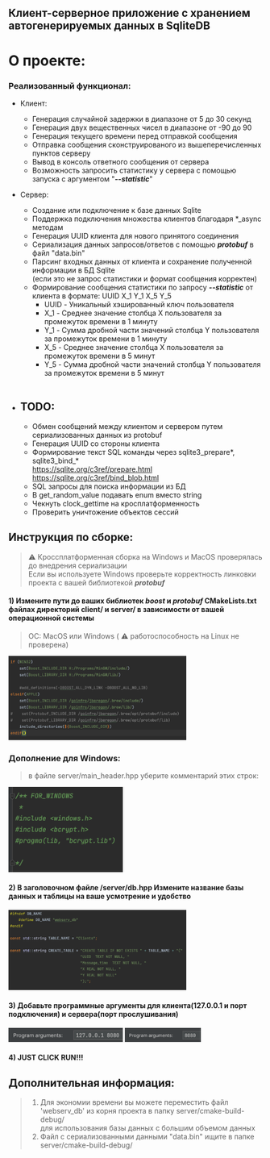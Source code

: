 ## Клиент-серверное приложение с хранением автогенерируемых данных в SqliteDB

# О проекте:

### Реализованный функционал:
- Клиент:
    - Генерация случайной задержки в диапазоне от 5 до 30 секунд
    - Генерация двух вещественных чисел в диапазоне от -90 до 90
    - Генерация текущего времени перед отправкой сообщения
    - Отправка сообщения сконструированого из вышеперечисленных пунктов серверу
    - Вывод в консоль ответного сообщения от сервера
    - Возможность запросить статистику у сервера с помощью запуска с аргументом "***--statistic***"
- Сервер:
    - Создание или подключение к базе данных Sqlite
    - Поддержка подключения множества клиентов благодаря *_async методам
    - Генерация UUID клиента для нового принятого соединения
    - Сериализация данных запросов/ответов c помощью ***protobuf*** в файл "data.bin"
    - Парсинг входных данных от клиента и сохранение полученной информации в БД Sqlite <br/> (если это не запрос статистики и формат сообщения корректен)
    - Формирование сообщения статистики по запросу ***--statistic*** от клиента в формате: UUID X_1 Y_1 X_5 Y_5
      <ul>
          <li>UUID - Уникальный хэшированный ключ пользователя</li>
          <li>X_1 - Среднее значение столбца X пользователя за промежуток времени в 1 минуту </li>
          <li>Y_1 - Сумма дробной части значений столбца Y пользователя за промежуток времени в 1 минуту</li>
          <li>X_5 - Среднее значение столбца X пользователя за промежуток времени в 5 минут </li>
          <li>Y_5 - Сумма дробной части значений столбца Y пользователя за промежуток времени в 5 минут</li>
      </ul>
    
    <br/>

- ## TODO:
    
   - Обмен сообщений между клиентом и сервером путем сериализованных данных из protobuf
   - Генерация UUID со стороны клиента
   - Формирование текст SQL команды через sqlite3_prepare*, sqlite3_bind_* </br>
     https://sqlite.org/c3ref/prepare.html </br>
     https://sqlite.org/c3ref/bind_blob.html
   - SQL запросы для поиска информации из БД
   - В get_random_value подавать enum вместо string
   - Чекнуть clock_gettime на кросплатформенность
   - Проверить уничтожение объектов сессий
    
## Инструкция по сборке:

> ⚠️ Кроссплатформенная сборка на Windows и MacOS проверялась до внедрения сериализации <br/>
> Если вы используете Windows проверьте корректность линковки проекта с вашей библиотекой ***protobuf***

#### 1) Измените пути до ваших библиотек ***boost*** и ***protobuf*** CMakeLists.txt файлах директорий client/ и server/ в зависимости от вашей операционной системы 
> ОС: MacOS или Windows ( ⚠️ работоспособность на Linux не проверена)

<img src="./markdown_imgs/cmake.png" width=70% height=70%/>

[//]: # (![CMAKE]&#40;./markdown_imgs/cmake.png&#41;)

### Дополнение для Windows:
>в файле server/main_header.hpp уберите комментарий этих строк:

<img src="./markdown_imgs/win_help.png" width=45% height=45%/>

[//]: # (![WIN]&#40;./markdown_imgs/win_help.png&#41;)

#### 2) В заголовочном файле /server/db.hpp Измените название базы данных и таблицы на ваше усмотрение и удобство

<img src="./markdown_imgs/db_img.png" width=70% height=70%/>

[//]: # (![DB_CNF]&#40;./markdown_imgs/db_img.png&#41;)

#### 3) Добавьте программные аргументы для клиента(127.0.0.1 и порт подключения) и сервера(порт прослушивания)

<p>
    <img src="./markdown_imgs/arg_1.png" width=45% height=45%/>
    <img src="./markdown_imgs/arg_0.png" width=30% height=40%/>
</p>

[//]: # (![ARG_0]&#40;./markdown_imgs/arg_1.png&#41; )

[//]: # ()
[//]: # (![ARG_1]&#40;./markdown_imgs/arg_0.png&#41;)

#### 4) JUST CLICK RUN!!!

## Дополнительная информация:
> 1) Для экономии времени вы можете переместить файл 'webserv_db' из корня проекта в папку server/cmake-build-debug/ <br/> 
> для использования базы данных с большим объемом данных
> 2) Файл с сериализованными данными "data.bin" ищите в папке server/cmake-build-debug/